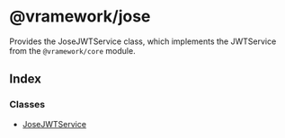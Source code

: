 # @vramework/jose

Provides the JoseJWTService class, which implements the JWTService from the `@vramework/core` module.

## Index

### Classes

- [JoseJWTService](classes/JoseJWTService.md)
